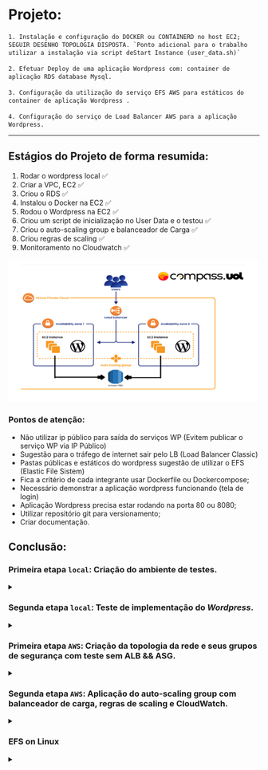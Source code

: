 # Projeto:
```
1. Instalação e configuração do DOCKER ou CONTAINERD no host EC2; SEGUIR DESENHO TOPOLOGIA DISPOSTA. `Ponto adicional para o trabalho utilizar a instalação via script deStart Instance (user_data.sh)`

2. Efetuar Deploy de uma aplicação Wordpress com: container de aplicação RDS database Mysql. 

3. Configuração da utilização do serviço EFS AWS para estáticos do container de aplicação Wordpress .

4. Configuração do serviço de Load Balancer AWS para a aplicação Wordpress.

```
<hr>

## Estágios do Projeto de forma resumida:

1. Rodar o wordpress local ✅
2. Criar a VPC, EC2 ✅
3. Criou o RDS ✅
4. Instalou o Docker na EC2 ✅
5. Rodou o Wordpress na EC2 ✅
6. Criou um script de inicialização no User Data e o testou ✅
7. Criou o auto-scaling group e balanceador de Carga ✅
8. Criou regras de scaling ✅
9. Monitoramento no Cloudwatch ✅

![1](png/print.png)

### Pontos de atenção:

- Não utilizar ip público para saída do serviços WP (Evitem publicar o serviço WP via IP Público) 
- Sugestão para o tráfego de internet sair pelo LB (Load Balancer Classic)
- Pastas públicas e estáticos do wordpress sugestão de utilizar o EFS (Elastic File Sistem)
- Fica a critério de cada integrante usar Dockerfile ou Dockercompose;
- Necessário demonstrar a aplicação wordpress funcionando (tela de login) 
- Aplicação Wordpress precisa estar rodando na porta 80 ou 8080;
- Utilizar repositório git para versionamento; 
- Criar documentação.

## Conclusão:

### Primeira etapa `local`: Criação do ambiente de testes.

<div>
<details align="left">
    <summary></summary>
1 - Baixe o wsl (Pela loja da Microsoft || Por linha de comando).

```
wsl --install
```


2 - Instale a versão mais atual do ubuntu (Pela loja da Microsoft || Por linha de comando).

```
wsl --install -d Ubuntu-24.04
```

3 - Instale o um editor de código de sua preferência (VScode).

```
https://code.visualstudio.com/download
```

4 - Faça um conexão ao wsl.

![2](png/base.png)

```
Assim que você entrar no vscode já com o wsl instalado ele vai te recomendar que baixe uma extensão chamada wsl, após a instalação você podera clicar no simbolo >< no canto inferior esquerdo e após isso é só apertar em "Connect to WSL" e estará dentro da maquina !! 
```

5 - Atualize a maquina.

```
sudo apt update && sudo apt upgrade -y
```

6 - Instale o docker && docker compose.

```
1- sudo apt install -y ca-certificates curl gnupg

2- sudo install -m 0755 -d /etc/apt/keyrings
curl -fsSL https://download.docker.com/linux/ubuntu/gpg | sudo gpg --dearmor -o /etc/apt/keyrings/docker.gpg
sudo chmod a+r /etc/apt/keyrings/docker.gpg

3- echo \
  "deb [arch=$(dpkg --print-architecture) signed-by=/etc/apt/keyrings/docker.gpg] https://download.docker.com/linux/ubuntu \
  $(. /etc/os-release && echo "$VERSION_CODENAME") stable" | \
  sudo tee /etc/apt/sources.list.d/docker.list > /dev/null

4- sudo apt update

5- sudo apt install -y docker-ce docker-ce-cli containerd.io docker-buildx-plugin docker-compose-plugin

6- sudo usermod -aG docker $USER

7- sudo systemctl enable docker
sudo systemctl start docker

----------------------------------------------------------------------------------------

1- Instale as dependências necessárias.
2- Adicione a chave GPG oficial do Docker.
3- Adicione o repositório do Docker ao APT.
4- Atualize novamente.
5- Instale o Docker && o docker compose.
6- Adicione seu usuário ao grupo `docker` (Opcional).
7- Habilite o Docker para iniciar com o sistema (Opcional).
```
</div>

### Segunda etapa `local`: Teste de implementação do *Wordpress*.

<div>
<details align="left">
    <summary></summary>
1-  Criar uma abstração dos volumes e redes (Opcional).

```
----------------------------------------------------------------------------------------

|- NETWORK
|-- NAME 'tunel'

----------------------------------------------------------------------------------------

|- VOLUMES
|-- NAME wordp
|-- NAME dbm

----------------------------------------------------------------------------------------

Projeto: foi definido que o nome da rede será 'tunel' e que será criado dois volumes, um para armazenar os arquivos do site(wordp) e o outro, arquivos referentes ao banco de dados(dbm).
```

2- Criar volumes para arquivos do site e do banco de dados.

```
1- docker volume create wordp

2- docker volume create dbm

3- docker volume ls

----------------------------------------------------------------------------------------

1- Cria um volume para o Wordpress.
2- Cria um volume para o Banco de dados mysql.
3- Listas os volumes.
```


3- Criar uma rede para permitir uma conexão entre o banco e o site.

```
1- docker network create tunel

2- docker network ls

----------------------------------------------------------------------------------------

1- Cria uma rede com o nome 'tunel'.
2- Lista as redes.
```

4- Criar pastas para armazenar arquivos referentes ao projeto.

```
1- mkdir projetinho
2- cd projetinho

----------------------------------------------------------------------------------------

1- Cria uma diretório com o nome 'projetinho'
2- Entra no diretório especificado (Por mais leigo que seja, fazer uma estrutura para um projeto é essencial).
```

5- Checar a documentação  do docker-hub

```
https://hub.docker.com/_/wordpress
```

6- Criar uma abstração do banco de dados (Opcional).

```
|- DB NAME 'projetinho'
|-- DB USER 'cariani'
|-- DB PASSWORD '0311'
```

7- Criar um compose seguindo a documentação acima.

nano `docker-compose.yml`: 
```
services:
  web:
    image: wordpress
    restart: always
    ports:
      - "80:80"
    environment:
      WORDPRESS_DB_HOST: db
      WORDPRESS_DB_USER: cariani
      WORDPRESS_DB_PASSWORD: 0311
      WORDPRESS_DB_NAME: projetinho
    volumes:
      - wordp:/var/www/html
    networks:
      - tunel

  db:
    image: mysql:8.0
    restart: always
    environment:
      MYSQL_DATABASE: projetinho
      MYSQL_USER: cariani
      MYSQL_PASSWORD: 0311
      MYSQL_RANDOM_ROOT_PASSWORD: '1'
    volumes:
      - dbm:/var/lib/mysql
    networks:
      - tunel

networks:
  tunel:
    driver: bridge

volumes:
  wordp:
  dbm:

```

8- Executar o compose, e após o teste apagar ele.

```
1- docker compose up -d

2- docker compose down

----------------------------------------------------------------------------------------
 
1- Executa o arquivo 'docker-compose.yml'
2- Exclui os containers gerados(Caso não tenha criado os volumes e a rede antes de executar, o mesmo irá criar as redes serão excluidas más os volumes permanecerão)
```

9- Resultado.

![3](png/Result.png)

<br>

![4](png/posinst.png)
</div>

### Primeira etapa `AWS`: Criação da topologia da rede e seus grupos de segurança com teste sem ALB && ASG.

<div>
<details align="left">
    <summary></summary>
1- Criar a VPC

![5](png/vcp.png)

2- Criar os grupos de segurança.

![6](png/gpsg.png)

3- Criar o banco de dados(RDS).

```
Especificações: 

- RDS com MySQL, sem Multi-AZ e instâncias db.t3.micro

----------------------------------------------------------------------------------------

|- NAME DB 'db-wordpress'
|-- NAME USER 'flavor'
|-- PASSWORD '998049352'
|--- DATABASE NAME 'db_projetinho'

```
![7](png/rds_mysql.png)

![8](png/rds_gratuito.png)

![9](png/rds_config.png)


```
Após a criação do banco de dados, RDS > escolha o seu banco > security > altere a regra de entrada pro grupo de segurança que vai estar sua ec2.
```

4- Criar uma EC2.

![10](png/ec2_image.png)

![11](png/ec2_network.png)

![12](png/ec2_userdata.png)


Documento utilizado no`userdata`:
```
#!/bin/bash

echo "Atualizando repositórios e instalando atualizações"
sudo yum update -y

sudo yum install docker -y

sudo yum install wget -y

sudo yum install curl -y

sudo yum install amazon-efs-utils -y

echo "Repositórios e atualizações instalados"
 
echo "Habilitando Docker como serviço e passando usuário pro grupo docker"
sudo service docker start
sudo systemctl enable docker.service
sudo usermod -aG docker ec2-user
echo "Docker habilitado e usuário passado para o grupo docker"

echo "Testando instalação Docker"
docker --version
echo "Docker testado"

echo "Instalando Docker compose" 
sudo curl -L "https://github.com/docker/compose/releases/latest/download/docker-compose-$(uname -s)-$(uname -m)" -o /usr/local/bin/docker-compose
echo "Instalação feita"

echo "Permissionamento do docker-compose sendo executado"
sudo chmod +x /usr/local/bin/docker-compose
echo "Permisisonamento feito"

echo "Criação de pasta wordpress"
sudo mkdir wordpress
echo "Pasta criada COM SUCESSO"

echo "MONTAGEM SENDO FEITA NO EFS"
sudo mount -t efs -o tls fs-06887e858d43acc91:/ wordpress
echo "MONTAGEM FEITA COM SUCESSO"

echo "Requisitando arquivo docker-compose.yml"
wget https://raw.githubusercontent.com/Daijinpala/AVA4_24032025/refs/heads/main/POTATO%20SCRIPT/docker-compose.yml
echo "Arquivo docker-compose.yml requisitado"

echo "Executando docker-compose up"
cd /home/ec2-user/docker-compose.yml
sudo docker-compose up -d
echo "Docker compose executado corretamente!"
```

5- Entar na EC2 via ssh.

6- Baixar o *mysql-client* para testar a conectividade com o banco de dados

```
sudo apt install -y mysql-client

----------------------------------------------------------------------------------------

mysql -h [ENDEREÇO_DO_BANCO] -u [USUÁRIO] -p -e "SHOW DATABASES;"
```

nano `docker-compose.yml`: 
```
services:
  web:
    image: wordpress
    restart: always
    ports:
      - "80:80"
    environment:
      WORDPRESS_DB_HOST: db-wordpress.c98i000mqf2o.us-east-1.rds.amazonaws.com
      WORDPRESS_DB_USER: flavor
      WORDPRESS_DB_PASSWORD: 998049352
      WORDPRESS_DB_NAME: db_projetinho
    networks:
      - tunel

networks:
  tunel:
    driver: bridge
```

![13](png/rds_fim.png)

</div>

### Segunda etapa `AWS`: Aplicação do auto-scaling group com balanceador de carga, regras de scaling e CloudWatch.

<div>
<details align="left">
    <summary></summary>
1- Criar uma `VPC` (apagar todas as outras existentes para maior facilidade).

![14](png/vpc.png)

**IMPORTANTE**: Acessar a subnetes publicas e colocar para elas o ipv4 publico automaticamente.

2- Criar um grupo de segurança para os servidores web.

`sg_webservers:`
![15](png/sgweb-entrada.png)
![16](png/sgweb-saida.png)

3- Criar o grupo de segurança RDS.

`sg_mysql:`
![f1](png/rds-entrada.png)
![f2](png/rds-saida.png)


4- Criar o banco de dados(RDS).

```
Cria do mesmo jeito que o teste anterior.
```

5- Cria um target group para o `ALB`.

![17](png/tg-alb.png)

6- Criar um grupo de segurança para o `ALB`.

`sg_alb`:
![18](png/sgalb-entrada.png)
![19](png/sgalb-saida.png)

7- Criar um `Launch template`.

![20](png/lt_1.png)
![21](png/lt_2.png)
![22](png/lt_3.png)

8- Faça um `ASG` com o `ALB`

![23](png/asg-1.png)

<hr>

![24](png/asg-2.png)

<hr>

![25](png/asg-3.png)
![26](png/asg-3.1.png)
![27](png/asg-3.2.png)

<hr>

![28](png/asg-4.png)
![29](png/asg-4.1.png)
![30](png/asg-4.2.png)
![31](png/asg-4.3.png)

<hr>

![31](png/asg-6.png)

<hr>

9- Verifique se foi criada as instancias.

![32](png/f1.png)

10- Tente acessar o Wordpress pelo IP publico das maquinas.

EC2 1 IP: 54.86.187.15

![33](png/f2.png)

EC2 2 IP: 3.89.221.227

![34](png/f3.png)

11- Tente entrar pelo DNS do `LB`.

![35](png/f4.png)

12- Analisar os dados no `CloudWatch`.

![35](png/cloudwatch.png)

</div>

### EFS on Linux

<div>
<details align="left">
    <summary></summary>

1- Criar o grupo de segurança para o EFS

![00](png/efs-entrada.png)
![01](png/efs-saida.png)

2- Criar um EFS.

![02](png/efs-cri-2.png)
![03](png/efs-cri-2.1.png)


<hr>

![04](png/efs-cri-3.png)
![05](png/efs-cri-fim.png)

<hr>
3- Montagem manualmente da pasta

![06](png/mount-1.png)
![07](png/mount-2.png)

4- Entrar na EC2 via ssh

5- Instale os pacotes necessários

Documentação Linux: https://docs.aws.amazon.com/pt_br/efs/latest/ug/using-amazon-efs-utils.html
Documentação oficial para outras distribuições: https://docs.aws.amazon.com/pt_br/efs/latest/ug/installing-amazon-efs-utils.html (não funciona, testei somente na distribuição do ubuntu)

no `Linux`:
```
sudo yum install amazon-efs-utils -y
```

![08](png/dw-efs.png)

no `Ubuntu`:
```
$ sudo apt-get update
$ sudo apt-get -y install git binutils rustc cargo pkg-config libssl-dev gettext
$ git clone https://github.com/aws/efs-utils
$ cd efs-utils
$ ./build-deb.sh
$ sudo apt-get -y install ./build/amazon-efs-utils*deb
```

6- Monte uma pasta

```
Crie uma pasta para fazer a montagem

mkdir wordpress

Cole o que copiamos do nosso efs para um montagem manual

Exemplo: sudo mount -t efs -o tls fs-06887e858d43acc91:/ wordpress
```

![09](png/efs-mount-ec2.png)

7- Execute o Wordpress e seja feliz

nano `docker-compose.yml`:
```
services:
  web:
    image: wordpress
    restart: always
    ports:
      - "80:80"
    environment:
      WORDPRESS_DB_HOST: 
      WORDPRESS_DB_USER: flavor
      WORDPRESS_DB_PASSWORD: 998049352
      WORDPRESS_DB_NAME: db_projetinho
    volumes:
      - /home/ec2-user/wordpress:/var/www/html
    networks:
      - tunel

networks:
  tunel:
    driver: bridge
```

comando pra executar o container 
```
Linux:
docker-compose up -d

---------------------------------------------------------
Ubuntu:
docker compose up -d
```
Antes de executar o wordpress:
![010](png/teste-efs-1.png)

<hr>

Executando a instalação do wordpress:
![011](png/PósInst.png)

No monitoramento:
![012](png/monitoraefs.png)

Conteúdo na pasta:
![013](png/conteudopasta.png)

- Testando em uma Ec2 em outra região

Adicione a região nas configurações de rede do EFS:
![014](png/testeec2azB.png)

Após isso é só entrar na outra ec2, criar uma pasta com o mesmo nome e por fim entrar nela e verificar se o conteúdo está lá:
![015](png/férias.png)

</div>
